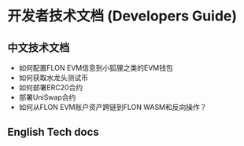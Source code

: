 # 开发者技术文档 (Developers Guide) 

## 中文技术文档

- 如何配置FLON EVM信息到小狐狸之类的EVM钱包
- 如何获取水龙头测试币
- 如何部署ERC20合约
- 部署UniSwap合约
- 如何从FLON EVM账户资产跨链到FLON WASM和反向操作？
  
## English Tech docs
